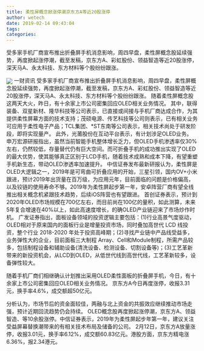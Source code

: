 ```yaml
---
title: 柔性屏概念掀涨停潮京东方A等近20股涨停
author: wetech
date: 2019-02-14 09:43:04
tags: 
categories: 
---
```

受多家手机厂商宣布推出折叠屏手机消息影响，周四早盘，柔性屏概念股延续强势，再度掀起涨停潮，截至发稿，京东方A、彩虹股份、领益智造等近20股涨停，深天马A、永太科技、东方材料等个股纷纷跟涨。
<!-- more -->
<img align="center" border="0" src="https://imgcdn.yicai.com/uppics/images/2019/02/eff7221dc87a722233902585edcd74c0.jpg" />
一财资讯
受多家手机厂商宣布推出折叠屏手机消息影响，周四早盘，柔性屏概念股延续强势，再度掀起涨停潮，截至发稿，京东方A、彩虹股份、领益智造等近20股涨停，深天马A、永太科技、东方材料等个股纷纷跟涨。
随着柔性屏概念股这两天大火，昨日，有十余家上市公司密集回应OLED相关业务情况。
其中，联得装备、双星新材、隆华科技等公司表示，已直接或间接与手机厂商达成合作，为其提供柔性屏幕方面的技术支持；茂硕电源、传艺科技等公司则表示，已有相关业务可应用于柔性电子产品；TCL集团、*ST东南等公司表示，相关技术尚处于研发阶段，即将实现量产。
此外，光莆股份在互动平台表示，有计划涉足OLED业务。
申万宏源研报指出，虽然当前智能手机整体增长乏力，但OLED手机渗透率仅30%左右，仍然较低，存量替代仍有巨大空间。而可折叠手机的成功推出实现了OLED的最大优势，使其能够真正区别于LCD手机，随着技术成熟和成本下降，有望重塑手机新生态，带动OLED渗透率加速提升。
中信证券发布最新研报认为，柔性屏是OLED大逻辑之一，2019年是可弯曲可折叠应用的开始，三星引领，国内OV+小米跟进，预计2019年出货量在百万级，为应用元年，目前面临的问题是价格偏高，以及铰链的使用寿命不够。2019年为柔性屏起步第一年，安卓阵营厂商有望全线推出相关概念机紧跟技术趋势，后续iOS阵营也有望跟进。
首创证券表示，预计到2020年OLED市场规模在700亿左右，而目前尚在100亿的量积，如此测算，未来5年复合增速在40%以上，如此高速度增长，的确OLED产业链迎来了市场炒作时机。
广发证券指出，面板设备领域的投资逻辑主要包括：(1)行业高景气度驱动，OLED相对于原来国内的面板行业是增量投资市场，同时叠加高世代 LCD 线投资，整个行业 2018-2020 年处于投资高峰期；(2)寻找产业链中产品线受益多，业务弹性大的企业，目前面板三大制程 Array、Cell和Module制程，所需产品较多，包括制程设备和辅助设备(清洗设备、检测设备、切割设备等)；(3)工艺革新带来的新投资机会，从LCD到OLED，从低世代线到高世代线，工艺革新较多，设备弹性较大。
 
 
随着手机厂商们相继确认计划推出采用OLED柔性面板的折叠屏手机，今日，有十余家上市公司密集回应OLED相关业务情况。
京东方A今日再度涨停，收报3.31元，换手率4.6%，成交额超50亿元。
分析认为，市场节后的资金面较佳，两融与北上资金的共振效应继续推动市场走强，预计近期回流趋势仍会持续。
OLED概念股再度掀起涨停潮，京东方A、领益智造、等10余股涨停。中信证券表示，2019年为柔性屏起步年第一年，建议关注受益屏幕替换潮带来的有相关技术布局及储备的公司。
2月12日，京东方A放量涨停，收报3.01元，换手率6.12%，成交额60.83亿元。港股方面，京东方精电涨6.36%，报2.34港元。
